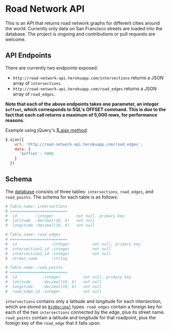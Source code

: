 # Road Network API

This is an API that returns road network graphs for different cities around the world. Currently only data on San Francisco streets are loaded into the database. The project is ongoing and contributions or pull requests are welcome.

## API Endpoints

There are currently two endpoints exposed:
+ `http://road-network-api.herokuapp.com/intersections` returns a JSON array of `intersections`.
+ `http://road-network-api.herokuapp.com/road_edges` returns a JSON array of `road_edges`.

**Note that each of the above endpoints takes one parameter, an integer `$offset`, which corresponds to SQL's OFFSET command. This is due to the fact that each call returns a maximum of 5,000 rows, for performance reasons.**

Example using jQuery's [$.ajax method](http://api.jquery.com/jquery.ajax/):

````javascript
$.ajax({
    url: 'http://road-network-api.herokuapp.com/road_edges',
    data: {
      '$offset': 5000
    }
  })
````

## Schema

The [database](./db/schema.rb) consists of three tables: `intersections`, `road_edges`, and `road_points`. The schema for each table is as follows:

````ruby
# Table name: intersections
# =========================
#  id        :integer          not null, primary key
#  latitude  :decimal(10, 6)   not null
#  longitude :decimal(10, 6)   not null

# Table name: road_edges
# =========================
#  id               :integer          not null, primary key
#  intersection1_id :integer          not null
#  intersection2_id :integer          not null
#  street_name      :string

# Table name: road_points
# =========================
#  id           :integer          not null, primary key
#  latitude     :decimal(10, 6)   not null
#  longitude    :decimal(10, 6)   not null
#  road_edge_id :integer          not null
````

`intersections` contains only a latitude and longitude for each intersection, which are stored as [`BigDecimal`](https://ruby-doc.org/stdlib-1.9.3/libdoc/bigdecimal/rdoc/BigDecimal.html) types. `road_edges` contain a foreign key for each of the two `intersections` connected by the edge, plus its street name. `road_points` contain a latitude and longitude for that roadpoint, plus the foreign key of the `road_edge` that it falls upon.
